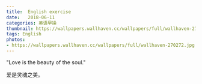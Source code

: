 ```yaml
---
title:  English exercise
date:   2018-06-11
categories: 英语早操
thumbnail: https://wallpapers.wallhaven.cc/wallpapers/full/wallhaven-270272.jpg
tags: English
photos:
- https://wallpapers.wallhaven.cc/wallpapers/full/wallhaven-270272.jpg
---
```


"Love is the beauty of the soul."
<p>爱是灵魂之美。</p>
